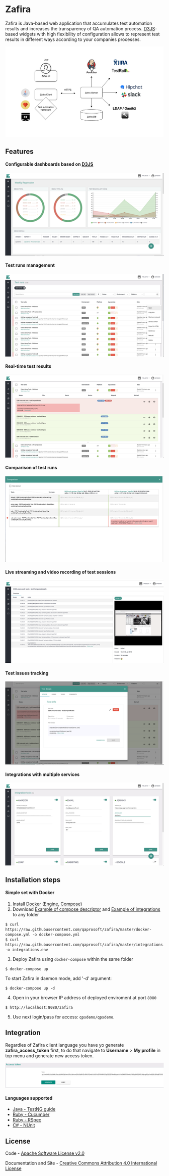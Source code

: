 Zafira
==================

Zafira is Java-based web application that accumulates test automation results and increases the transparency of QA automation process. [D3JS](https://d3js.org)-based widgets with high flexibility of configuration allows to represent test results in different ways according to your companies processes.

![Integration](docs/img/integration.png)

## Features

#### Configurable dashboards based on [D3JS](https://d3js.org/)
![Alt text](docs/img/feature_dashboards.png "Dashboards")

#### Test runs management
![Alt text](docs/img/feature_testruns.png "Test runs management")

#### Real-time test results
![Alt text](docs/img/feature_testrun_results.png "Test results")

#### Comparison of test runs
![Alt text](docs/img/feature_testruns_comparison.png "Test runs comparison")

#### Live streaming and video recording of test sessions
![Alt text](docs/img/feature_live_streaming.png "Live streaming")

#### Test issues tracking
![Alt text](docs/img/feature_test_issues.png "Test issues tracking")

#### Integrations with multiple services
![Alt text](docs/img/feature_integrations.png "Integrations")

## Installation steps

#### Simple set with Docker

1. Install [Docker](https://docs.docker.com/engine/installation/) ([Engine](https://docs.docker.com/engine/installation/), [Compose](https://docs.docker.com/compose/install/))
2. Download [Example of compose descriptor](https://raw.githubusercontent.com/qaprosoft/zafira/master/docker-compose.yml) and [Example of integrations](https://raw.githubusercontent.com/qaprosoft/zafira/master/integrations.env) to any folder

  ```Shell
  $ curl https://raw.githubusercontent.com/qaprosoft/zafira/master/docker-compose.yml -o docker-compose.yml
  $ curl https://raw.githubusercontent.com/qaprosoft/zafira/master/integrations.env -o integrations.env
  ```
3. Deploy Zafira using `docker-compose` within the same folder

  ```Shell
  $ docker-compose up
  ```
To start Zafira in daemon mode, add '-d' argument:
  ```Shell
  $ docker-compose up -d
  ```  
4. Open in your browser IP address of deployed enviroment at port `8080`

  ```
  $ http://localhost:8080/zafira
  ```
5. Use next login/pass for access: `qpsdemo/qpsdemo`.

## Integration

Regardles of Zafira client language you have yo generate **zafira_access_token** first, to do that navigate to **Username** > **My profile** in top menu and generate new access token.

![Alt text](docs/img/generate-token.png "Generate token")

#### Languages supported
* [Java - TestNG guide](https://github.com/qaprosoft/zafira-testng)
* [Ruby - Cucumber](https://github.com/qaprosoft/zafira-ruby#cucumber-usage)
* [Ruby - RSpec](https://github.com/qaprosoft/zafira-ruby#rspec-usage)
* [C# - NUnit](https://github.com/qaprosoft/zafira-nunit)


## License
Code - [Apache Software License v2.0](http://www.apache.org/licenses/LICENSE-2.0)

Documentation and Site - [Creative Commons Attribution 4.0 International License](http://creativecommons.org/licenses/by/4.0/deed.en_US)

